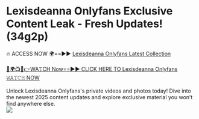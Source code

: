 # Lexisdeanna Onlyfans Exclusive Content Leak - Fresh Updates! (34g2p)

🔥 ACCESS NOW 🌍==►► <a href="https://tinyurl.com/kvy9nzfs" rel="nofollow">Lexisdeanna Onlyfans Latest Collection</a>
<br><br>
[🔴🌍📺📱👉WA𝚃CH Now==►► CLICK HERE TO Lexisdeanna Onlyfans 𝚆𝙰𝚃𝙲𝙷 NOW](https://tinyurl.com/kvy9nzfs)
<br><br>
Unlock Lexisdeanna Onlyfans's private videos and photos today! Dive into the newest 2025 content updates and explore exclusive material you won’t find anywhere else.
<br>
<a href="https://tinyurl.com/kvy9nzfs" rel="nofollow" data-target="animated-image.originalLink"><img src="https://camo.githubusercontent.com/8a4f000d20f83aca3bf7ec5f350d767afa0574a8a352519fd8cfa583a6f93a33/68747470733a2f2f692e696d6775722e636f6d2f644a486b345a712e676966" data-canonical-src="https://i.imgur.com/dJHk4Zq.gif" style="max-width: 100%; display: inline-block;" data-target="animated-image.originalImage"></a>
<br>
